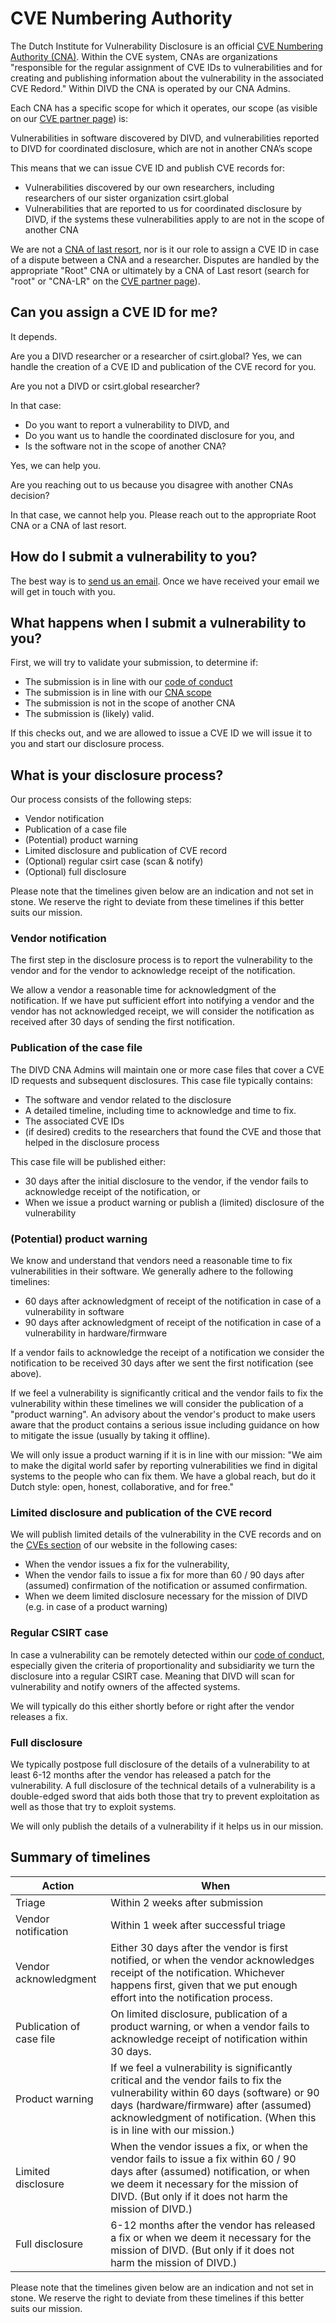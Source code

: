 ---
---
# CVE Numbering Authority

The Dutch Institute for Vulnerability Disclosure is an official [CVE Numbering Authority (CNA)](https://www.cve.org/ProgramOrganization/CNAs). Within the CVE system, CNAs are organizations "responsible for the regular assignment of CVE IDs to vulnerabilities and for creating and publishing information about the vulnerability in the associated CVE Redord." Within DIVD the CNA is operated by our CNA Admins.

Each CNA has a specific scope for which it operates, our scope (as visible on our [CVE partner page](https://www.cve.org/PartnerInformation/ListofPartners/partner/DIVD)) is:

Vulnerabilities in software discovered by DIVD, and vulnerabilities reported to DIVD for coordinated disclosure, which are not in another CNA’s scope

This means that we can issue CVE ID and publish CVE records for:
* Vulnerabilities discovered by our own researchers, including researchers of our sister organization csirt.global
* Vulnerabilities that are reported to us for coordinated disclosure by DIVD, if the systems these vulnerabilities apply to are not in the scope of another CNA

We are not a [CNA of last resort](https://www.cve.org/ResourcesSupport/Glossary?activeTerm=glossaryCNALR), nor is it our role to assign a CVE ID in case of a dispute between a CNA and a researcher. Disputes are handled by the appropriate "Root" CNA or ultimately by a CNA of Last resort (search for "root" or "CNA-LR" on the [CVE partner page](https://www.cve.org/PartnerInformation/ListofPartners)).

## Can you assign a CVE ID for me?

It depends. 

Are you a DIVD researcher or a researcher of csirt.global?
Yes, we can handle the creation of a CVE ID and publication of the CVE record for you.

Are you not a DIVD or csirt.global researcher?

In that case:
* Do you want to report a vulnerability to DIVD, and
* Do you want us to handle the coordinated disclosure for you, and
* Is the software not in the scope of another CNA?

Yes, we can help you.

Are you reaching out to us because you disagree with another CNAs decision?

In that case, we cannot help you. Please reach out to the appropriate Root CNA or a CNA of last resort.

## How do I submit a vulnerability to you?

The best way is to [send us an email](mailto:csirt@divd.nl). Once we have received your email we will get in touch with you.

## What happens when I submit a vulnerability to you?

First, we will try to validate your submission, to determine if:
* The submission is in line with our [code of conduct](https://www.divd.nl/code/)
* The submission is in line with our [CNA scope](https://www.cve.org/PartnerInformation/ListofPartners/partner/DIVD)
* The submission is not in the scope of another CNA
* The submission is (likely) valid.

If this checks out, and we are allowed to issue a CVE ID we will issue it to you and start our disclosure process.

## What is your disclosure process?

Our process consists of the following steps:
* Vendor notification
* Publication of a case file
* (Potential) product warning
* Limited disclosure and publication of CVE record
* (Optional) regular csirt case (scan & notify)
* (Optional) full disclosure

Please note that the timelines given below are an indication and not set in stone. We reserve the right to deviate from these timelines if this better suits our mission.

### Vendor notification

The first step in the disclosure process is to report the vulnerability to the vendor and for the vendor to acknowledge receipt of the notification.

We allow a vendor a reasonable time for acknowledgment of the notification. If we have put sufficient effort into notifying a vendor and the vendor has not acknowledged receipt, we will consider the notification as received after 30 days of sending the first notification.

### Publication of the case file

The DIVD CNA Admins will maintain one or more case files that cover a CVE ID requests and subsequent disclosures. This case file typically contains:
* The software and vendor related to the disclosure
* A detailed timeline, including time to acknowledge and time to fix.
* The associated CVE IDs
* (if desired) credits to the researchers that found the CVE and those that helped in the disclosure process

This case file will be published either:
* 30 days after the initial disclosure to the vendor, if the vendor fails to acknowledge receipt of the notification, or
* When we issue a product warning or publish a (limited) disclosure of the vulnerability

### (Potential) product warning

We know and understand that vendors need a reasonable time to fix vulnerabilities in their software. We generally adhere to the following timelines:
* 60 days after acknowledgment of receipt of the notification in case of a vulnerability in software
* 90 days after acknowledgment of receipt of the notification in case of a vulnerability in hardware/firmware

If a vendor fails to acknowledge the receipt of a notification we consider the notification to be received 30 days after we sent the first notification (see above).


If we feel a vulnerability is significantly critical and the vendor fails to fix the vulnerability within these timelines we will consider the publication of a "product warning". An advisory about the vendor's product to make users aware that the product contains a serious issue including guidance on how to mitigate the issue (usually by taking it offline).

We will only issue a product warning if it is in line with our mission: "We aim to make the digital world safer by reporting vulnerabilities we find in digital systems to the people who can fix them. We have a global reach, but do it Dutch style: open, honest, collaborative, and for free."  

### Limited disclosure and publication of the CVE record

We will publish limited details of the vulnerability in the CVE records and on the [CVEs section](/cves/) of our website in the following cases:
* When the vendor issues a fix for the vulnerability, 
* When the vendor fails to issue a fix for more than 60 / 90 days after (assumed) confirmation of the notification or assumed confirmation.
* When we deem limited disclosure necessary for the mission of DIVD (e.g. in case of a product warning)

### Regular CSIRT case

In case a vulnerability can be remotely detected within our [code of conduct](https://www.divd.nl/code), especially given the criteria of proportionality and subsidiarity we turn the disclosure into a regular CSIRT case. Meaning that DIVD will scan for vulnerability and notify owners of the affected systems.

We will typically do this either shortly before or right after the vendor releases a fix.

### Full disclosure

We typically postpose full disclosure of the details of a vulnerability to at least 6-12 months after the vendor has released a patch for the vulnerability. A full disclosure of the technical details of a vulnerability is a double-edged sword that aids both those that try to prevent exploitation as well as those that try to exploit systems.

We will only publish the details of a vulnerability if it helps us in our mission.

## Summary of timelines

| Action | When |
|----------|-------|
| Triage | Within 2 weeks after submission |
| Vendor notification | Within 1 week after successful triage |
| Vendor acknowledgment | Either 30 days after the vendor is first notified, or when the vendor acknowledges receipt of the notification. Whichever happens first, given that we put enough effort into the notification process. | 
| Publication of case file | On limited disclosure, publication of a product warning, or when a vendor fails to acknowledge receipt of notification within 30 days. |
| Product warning | If we feel a vulnerability is significantly critical and the vendor fails to fix the vulnerability within 60 days (software) or 90 days (hardware/firmware) after (assumed) acknowledgment of notification. (When this is in line with our mission.) |
| Limited disclosure | When the vendor issues a fix, or when the vendor fails to issue a fix within 60 / 90 days after (assumed) notification, or when we deem it necessary for the mission of DIVD. (But only if it does not harm the mission of DIVD.) |
| Full disclosure | 6-12 months after the vendor has released a fix or when we deem it necessary for the mission of DIVD. (But only if it does not harm the mission of DIVD.) |


Please note that the timelines given below are an indication and not set in stone. We reserve the right to deviate from these timelines if this better suits our mission.
